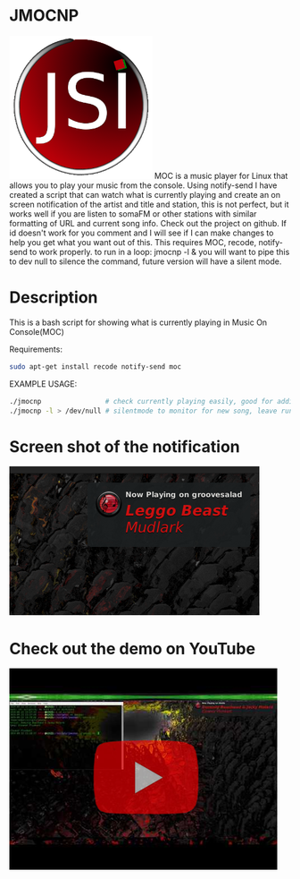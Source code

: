 # JMOCNP
![alt text](https://github.com/J216/simple_tag_replace/raw/master/jsi-logo-256.png "JSI Logo")
MOC is a music player for Linux that allows you to play your music from the console. Using notify-send I have created a script that can watch what is currently playing and create an on screen notification of the artist and title and station, this is not perfect, but it works well if you are listen to somaFM or other stations with similar formatting of URL and current song info. Check out the project on github. If id doesn't work for you comment and I will see if I can make changes to help you get what you want out of this. This requires MOC, recode, notify-send to work properly. to run in a loop: jmocnp -l & you will want to pipe this to dev null to silence the command, future version will have a silent mode.

# Description
This is a bash script for showing what is currently playing in Music On Console(MOC)

Requirements:
```bash
sudo apt-get install recode notify-send moc
```
EXAMPLE USAGE:
```bash
./jmocnp                # check currently playing easily, good for adding a button to check anytime
./jmocnp -l > /dev/null # silentmode to monitor for new song, leave running
```
# Screen shot of the notification
![alt text](https://raw.githubusercontent.com/J216/jmocnp/master/jmocnp-screenshot.png "JSI Logo")

# Check out the demo on YouTube
[![JMOCNP - Now Playing Notifications for Music On Console(MOC)](https://raw.githubusercontent.com/J216/jmocnp/master/jmocnp-youtube.png)](http://www.youtube.com/watch?v=WL3fZLfNSwY "JMOCNP - Now Playing Notifications for Music On Console(MOC)")
